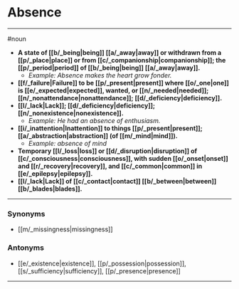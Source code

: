 # Absence
---
#noun
- **A state of [[b/_being|being]] [[a/_away|away]] or withdrawn from a [[p/_place|place]] or from [[c/_companionship|companionship]]; the [[p/_period|period]] of [[b/_being|being]] [[a/_away|away]].**
	- _Example: Absence makes the heart grow fonder._
- **[[f/_failure|Failure]] to be [[p/_present|present]] where [[o/_one|one]] is [[e/_expected|expected]], wanted, or [[n/_needed|needed]]; [[n/_nonattendance|nonattendance]]; [[d/_deficiency|deficiency]].**
- **[[l/_lack|Lack]]; [[d/_deficiency|deficiency]]; [[n/_nonexistence|nonexistence]].**
	- _Example: He had an absence of enthusiasm._
- **[[i/_inattention|Inattention]] to things [[p/_present|present]]; [[a/_abstraction|abstraction]] (of [[m/_mind|mind]]).**
	- _Example: absence of mind_
- **Temporary [[l/_loss|loss]] or [[d/_disruption|disruption]] of [[c/_consciousness|consciousness]], with sudden [[o/_onset|onset]] and [[r/_recovery|recovery]], and [[c/_common|common]] in [[e/_epilepsy|epilepsy]].**
- **[[l/_lack|Lack]] of [[c/_contact|contact]] [[b/_between|between]] [[b/_blades|blades]].**
---
### Synonyms
- [[m/_missingness|missingness]]
### Antonyms
- [[e/_existence|existence]], [[p/_possession|possession]], [[s/_sufficiency|sufficiency]], [[p/_presence|presence]]
---
